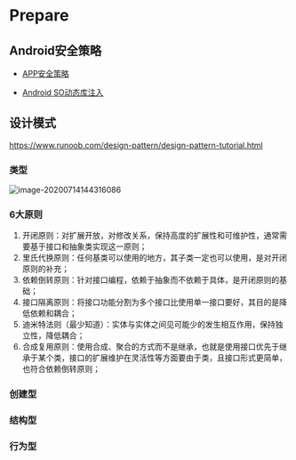 # Prepare

## Android安全策略

- [APP安全策略](https://www.jianshu.com/p/0eb6df1e9c4d)

- [Android SO动态库注入](https://my.oschina.net/auo/blog/278967)

## 设计模式

https://www.runoob.com/design-pattern/design-pattern-tutorial.html

### 类型

![image-20200714144316086](C:\Users\pc001\AppData\Roaming\Typora\typora-user-images\image-20200714144316086.png)

### 6大原则

1. 开闭原则：对扩展开放，对修改关系，保持高度的扩展性和可维护性，通常需要基于接口和抽象类实现这一原则；
2. 里氏代换原则：任何基类可以使用的地方，其子类一定也可以使用，是对开闭原则的补充；
3. 依赖倒转原则：针对接口编程，依赖于抽象而不依赖于具体，是开闭原则的基础；
4. 接口隔离原则：将接口功能分割为多个接口比使用单一接口要好，其目的是降低依赖和耦合；
5. 迪米特法则（最少知道）：实体与实体之间见可能少的发生相互作用，保持独立性，降低耦合；
6. 合成复用原则：使用合成、聚合的方式而不是继承，也就是使用接口优先于继承于某个类，接口的扩展维护在灵活性等方面要由于类，且接口形式更简单，也符合依赖倒转原则；

### 创建型

### 结构型

### 行为型

